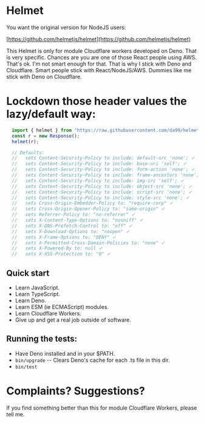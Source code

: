 # Helmet

You want the original version for NodeJS users:

[https://github.com/helmetjs/helmet](https://github.com/helmetjs/helmet)

This Helmet is only for module Cloudflare workers developed on Deno. That is
very specific. Chances are you are one of those React people using AWS.
That's ok. I'm not smart enough for that. That is why I stick with Deno
and Cloudflare.  Smart people stick with React/NodeJS/AWS. Dummies like me
stick with Deno on Cloudflare.

# Lockdown those header values the lazy/default way:

```typescript
  import { helmet } from "https://raw.githubusercontent.com/da99/helmet.ts/main/index.ts";
  const r = new Response();
  helmet(r);

  // Defaults:
  //   sets Content-Security-Policy to include: default-src 'none'; ✓
  //   sets Content-Security-Policy to include: base-uri 'self'; ✓
  //   sets Content-Security-Policy to include: form-action 'none'; ✓
  //   sets Content-Security-Policy to include: frame-ancestors 'none'; ✓
  //   sets Content-Security-Policy to include: img-src 'self'; ✓
  //   sets Content-Security-Policy to include: object-src 'none'; ✓
  //   sets Content-Security-Policy to include: script-src 'none'; ✓
  //   sets Content-Security-Policy to include: style-src 'none'; ✓
  //   sets Cross-Origin-Embedder-Policy to: "require-corp" ✓
  //   sets Cross-Origin-Opener-Policy to: "same-origin" ✓
  //   sets Referrer-Policy to: "no-referrer" ✓
  //   sets X-Content-Type-Options to: "nosniff" ✓
  //   sets X-DNS-Prefetch-Control to: "off" ✓
  //   sets X-Download-Options to: "noopen" ✓
  //   sets X-Frame-Options to: "DENY" ✓
  //   sets X-Permitted-Cross-Domain-Policies to: "none" ✓
  //   sets X-Powered-By to: null ✓
  //   sets X-XSS-Protection to: "0" ✓
```

## Quick start

  * Learn JavaScript.
  * Learn TypeScript.
  * Learn Deno.
  * Learn ESM (ie ECMAScript) modules.
  * Learn Cloudflare Workers.
  * Give up and get a real job outside of software.

## Running the tests:

  * Have Deno installed and in your $PATH.
  * `bin/upgrade` -- Clears Deno's cache for each .ts file in this dir.
  * `bin/test`

# Complaints? Suggestions?

If you find something better than this for module Cloudflare Workers, please tell me.

